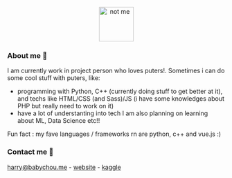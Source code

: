 <!--
**geekcatfr/geekcatfr** is a ✨ _special_ ✨ repository because its `README.md` (this file) appears on your GitHub profile.

Here are some ideas to get you started:

- 🔭 I’m currently working on ...
- 🌱 I’m currently learning ...
- 👯 I’m looking to collaborate on ...
- 🤔 I’m looking for help with ...
- 💬 Ask me about ...
- 📫 How to reach me: ...
- 😄 Pronouns: ...
- ⚡ Fun fact: ...
-->
<p align="center">
  <img src="https://avatars.githubusercontent.com/u/37616962?s=460&u=3ef9ae978dc7a56d11bd9b4deb3d48d683430e1d&v=4" alt="not me" width="80" height="80">
</p>

### About me 🌱
I am currently work in project person who loves puters!. Sometimes i can do some cool stuff with puters, like:
- programming with Python, C++ (currently doing stuff to get better at it), and techs like HTML/CSS (and Sass)/JS (i have some knowledges about PHP but really need to work on it)
- have a lot of understanting into tech
I am also planning on learning about ML, Data Science etc!! 

Fun fact : my fave languages / frameworks rn are python, c++ and vue.js :)
### Contact me 👯
[harry@babychou.me](mailto:harry@babychou.me) - [website](https://babychou.me) - [kaggle](https://www.kaggle.com/geekcat)
